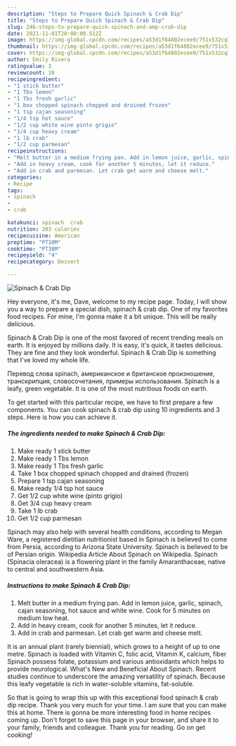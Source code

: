 ```yaml
---
description: "Steps to Prepare Quick Spinach & Crab Dip"
title: "Steps to Prepare Quick Spinach & Crab Dip"
slug: 246-steps-to-prepare-quick-spinach-and-amp-crab-dip
date: 2021-11-01T20:08:00.512Z
image: https://img-global.cpcdn.com/recipes/a53d1f64802ecee9/751x532cq70/spinach-crab-dip-recipe-main-photo.jpg
thumbnail: https://img-global.cpcdn.com/recipes/a53d1f64802ecee9/751x532cq70/spinach-crab-dip-recipe-main-photo.jpg
cover: https://img-global.cpcdn.com/recipes/a53d1f64802ecee9/751x532cq70/spinach-crab-dip-recipe-main-photo.jpg
author: Emily Rivera
ratingvalue: 3
reviewcount: 10
recipeingredient:
- "1 stick butter"
- "1 Tbs lemon"
- "1 Tbs fresh garlic"
- "1 box chopped spinach chopped and drained frozen"
- "1 tsp cajan seasoning"
- "1/4 tsp hot sauce"
- "1/2 cup white wine pinto grigio"
- "3/4 cup heavy cream"
- "1 lb crab"
- "1/2 cup parmesan"
recipeinstructions:
- "Melt butter in a medium frying pan. Add in lemon juice, garlic, spinach, cajan seasoning, hot sauce and white wine. Cook for 5 minutes on medium low heat."
- "Add in heavy cream, cook for another 5 minutes, let it reduce."
- "Add in crab and parmesan. Let crab get warm and cheese melt."
categories:
- Recipe
tags:
- spinach
- 
- crab

katakunci: spinach  crab 
nutrition: 203 calories
recipecuisine: American
preptime: "PT10M"
cooktime: "PT38M"
recipeyield: "4"
recipecategory: Dessert

---
```



![Spinach & Crab Dip](https://img-global.cpcdn.com/recipes/a53d1f64802ecee9/751x532cq70/spinach-crab-dip-recipe-main-photo.jpg)

Hey everyone, it's me, Dave, welcome to my recipe page. Today, I will show you a way to prepare a special dish, spinach & crab dip. One of my favorites food recipes. For mine, I'm gonna make it a bit unique. This will be really delicious.

Spinach & Crab Dip is one of the most favored of recent trending meals on earth. It is enjoyed by millions daily. It is easy, it's quick, it tastes delicious. They are fine and they look wonderful. Spinach & Crab Dip is something that I've loved my whole life.

Перевод слова spinach, американское и британское произношение, транскрипция, словосочетания, примеры использования. Spinach is a leafy, green vegetable. It is one of the most nutritious foods on earth.


To get started with this particular recipe, we have to first prepare a few components. You can cook spinach & crab dip using 10 ingredients and 3 steps. Here is how you can achieve it.

<!--inarticleads1-->

##### The ingredients needed to make Spinach & Crab Dip:

1. Make ready 1 stick butter
1. Make ready 1 Tbs lemon
1. Make ready 1 Tbs fresh garlic
1. Take 1 box chopped spinach chopped and drained (frozen)
1. Prepare 1 tsp cajan seasoning
1. Make ready 1/4 tsp hot sauce
1. Get 1/2 cup white wine (pinto grigio)
1. Get 3/4 cup heavy cream
1. Take 1 lb crab
1. Get 1/2 cup parmesan


Spinach may also help with several health conditions, according to Megan Ware, a registered dietitian nutritionist based in Spinach is believed to come from Persia, according to Arizona State University. Spinach is believed to be of Persian origin. Wikipedia Article About Spinach on Wikipedia. Spinach (Spinacia oleracea) is a flowering plant in the family Amaranthaceae, native to central and southwestern Asia. 

<!--inarticleads2-->

##### Instructions to make Spinach & Crab Dip:

1. Melt butter in a medium frying pan. Add in lemon juice, garlic, spinach, cajan seasoning, hot sauce and white wine. Cook for 5 minutes on medium low heat.
1. Add in heavy cream, cook for another 5 minutes, let it reduce.
1. Add in crab and parmesan. Let crab get warm and cheese melt.


It is an annual plant (rarely biennial), which grows to a height of up to one metre. Spinach is loaded with Vitamin C, folic acid, Vitamin K, calcium, fiber Spinach possess folate, potassium and various antioxidants which helps to provide neurological. What&#39;s New and Beneficial About Spinach. Recent studies continue to underscore the amazing versatility of spinach. Because this leafy vegetable is rich in water-soluble vitamins, fat-soluble. 

So that is going to wrap this up with this exceptional food spinach & crab dip recipe. Thank you very much for your time. I am sure that you can make this at home. There is gonna be more interesting food in home recipes coming up. Don't forget to save this page in your browser, and share it to your family, friends and colleague. Thank you for reading. Go on get cooking!
